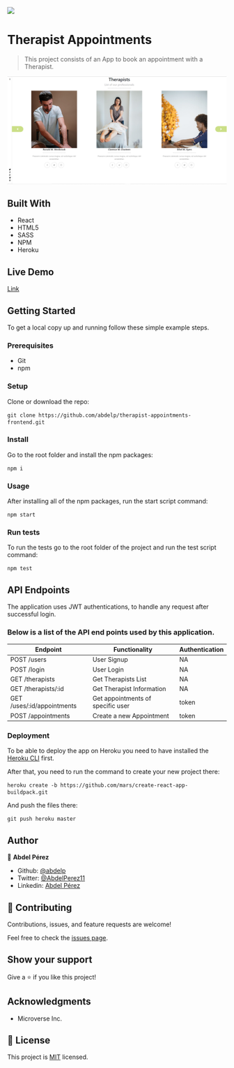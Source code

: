 ![](https://img.shields.io/badge/Microverse-blueviolet)

# Therapist Appointments

> This project consists of an App to book an appointment with a Therapist.

![screenshot](./app_screenshot.png)


## Built With

- React
- HTML5
- SASS
- NPM
- Heroku


## Live Demo

[Link](https://gentle-citadel-98988.herokuapp.com/)


## Getting Started

To get a local copy up and running follow these simple example steps.

### Prerequisites

- Git
- npm

### Setup

Clone or download the repo:

```
git clone https://github.com/abdelp/therapist-appointments-frontend.git
```

### Install

Go to the root folder and install the npm packages:

```
npm i
```

### Usage

After installing all of the npm packages, run the start script command:

```
npm start
```

### Run tests

To run the tests go to the root folder of the project and run the test script command:

```
npm test
```

## API Endpoints

The application uses JWT authentications, to handle any request after successful login.

### Below is a list of the API end points used by this application.

| Endpoint                       | Functionality                                 | Authentication |
| ------------------------------ | --------------------------------------------- | -------------- |
| POST /users                    | User Signup                                   | NA             |
| POST /login                    | User Login                                    | NA             |
| GET /therapists                | Get Therapists List                           | NA             |
| GET /therapists/:id            | Get Therapist Information                     | NA             |
| GET /uses/:id/appointments     | Get appointments of specific user             | token          |
| POST /appointments             | Create a new Appointment                      | token          |

### Deployment

To be able to deploy the app on Heroku you need to have installed the [Heroku CLI](https://devcenter.heroku.com/articles/heroku-cli) first.

After that, you need to run the command to create your new project there:

```
heroku create -b https://github.com/mars/create-react-app-buildpack.git
```

And push the files there:

```
git push heroku master
```

## Author

👤 **Abdel Pérez**

- Github: [@abdelp](https://github.com/abdelp/)
- Twitter: [@AbdelPerez11](https://twitter.com/abdelperez11)
- Linkedin: [Abdel Pérez](https://www.linkedin.com/in/abdel-perez/)


## 🤝 Contributing

Contributions, issues, and feature requests are welcome!

Feel free to check the [issues page](issues/).

## Show your support

Give a ⭐️ if you like this project!

## Acknowledgments

- Microverse Inc.

## 📝 License

This project is [MIT](lic.url) licensed.
